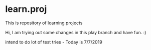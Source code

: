 # learn.proj
This is repository of learning projects

Hi, I am trying out some changes in this play branch and have fun. :)  

intend to do lot of test tries - Today is 7/7/2019 
